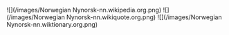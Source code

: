 ![](/images/Norwegian Nynorsk-nn.wikipedia.org.png)
![](/images/Norwegian Nynorsk-nn.wikiquote.org.png)
![](/images/Norwegian Nynorsk-nn.wiktionary.org.png)
